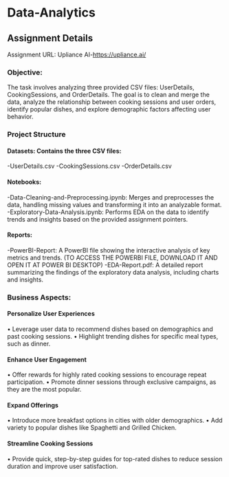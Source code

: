 # Data-Analytics
## Assignment Details
Assignment URL: Upliance AI-https://upliance.ai/
### Objective:
The task involves analyzing three provided CSV files: UserDetails, CookingSessions, and OrderDetails. The goal is to clean and merge the data, analyze the relationship between cooking sessions and user orders, identify popular dishes, and explore demographic factors affecting user behavior.
### Project Structure
#### Datasets: Contains the three CSV files:
-UserDetails.csv
-CookingSessions.csv
-OrderDetails.csv
#### Notebooks:
-Data-Cleaning-and-Preprocessing.ipynb: Merges and preprocesses the data, handling missing values and transforming it into an analyzable format.
-Exploratory-Data-Analysis.ipynb: Performs EDA on the data to identify trends and insights based on the provided assignment pointers.
#### Reports:
-PowerBI-Report: A PowerBI file showing the interactive analysis of key metrics and trends. (TO ACCESS THE POWERBI FILE, DOWNLOAD IT AND OPEN IT AT POWER BI DESKTOP)
-EDA-Report.pdf: A detailed report summarizing the findings of the exploratory data analysis, including charts and insights. 
### Business Aspects:
#### Personalize User Experiences
•	Leverage user data to recommend dishes based on demographics and past cooking sessions.
•	Highlight trending dishes for specific meal types, such as dinner.
#### Enhance User Engagement
•	Offer rewards for highly rated cooking sessions to encourage repeat participation.
•	Promote dinner sessions through exclusive campaigns, as they are the most popular.
#### Expand Offerings
•	Introduce more breakfast options in cities with older demographics.
•	Add variety to popular dishes like Spaghetti and Grilled Chicken.
#### Streamline Cooking Sessions
•	Provide quick, step-by-step guides for top-rated dishes to reduce session duration and improve user satisfaction.


